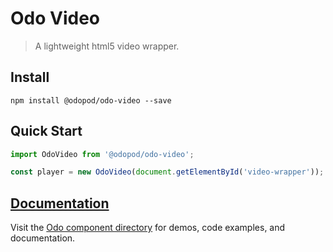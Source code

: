 # Odo Video

> A lightweight html5 video wrapper.

## Install

```shell
npm install @odopod/odo-video --save
```

## Quick Start

```js
import OdoVideo from '@odopod/odo-video';

const player = new OdoVideo(document.getElementById('video-wrapper'));
```

## [Documentation][permalink]

Visit the [Odo component directory][permalink] for demos, code examples, and documentation.

[permalink]: https://odopod.github.io/odo/odo-video/
